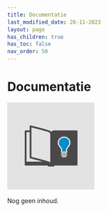 ```yaml
---
title: Documentatie
last_modified_date: 28-11-2023
layout: page
has_children: true
has_toc: false
nav_order: 50
---
```


Documentatie
============

![](Documentatie_200x200.png)

Nog geen inhoud.

